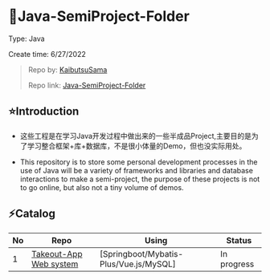 # 📒Java-SemiProject-Folder

Type: Java

Create time: 6/27/2022

> Repo by: [KaibutsuSama](https://github.com/KaibutsuSama)  
> 
> Repo link: [Java-SemiProject-Folder](https://github.com/KaibutsuSama/Java-SemiProject-Folder)

## ⭐Introduction

- 这些工程是在学习Java开发过程中做出来的一些半成品Project,主要目的是为了学习整合框架+库+数据库，不是很小体量的Demo，但也没实际用处。

- This repository is to store some personal development processes in the use of Java will be a variety of frameworks and libraries and database interactions to make a semi-project, the purpose of these projects is not to go online, but also not a tiny volume of demos.

## ⚡Catalog
No | Repo | Using | Status 
--- | --- | --- | ---
1 | [Takeout-App Web system](https://github.com/KaibutsuSama/Java-SemiProject-Folder/tree/main/Takeout) | [Springboot/Mybatis-Plus/Vue.js/MySQL] | In progress

